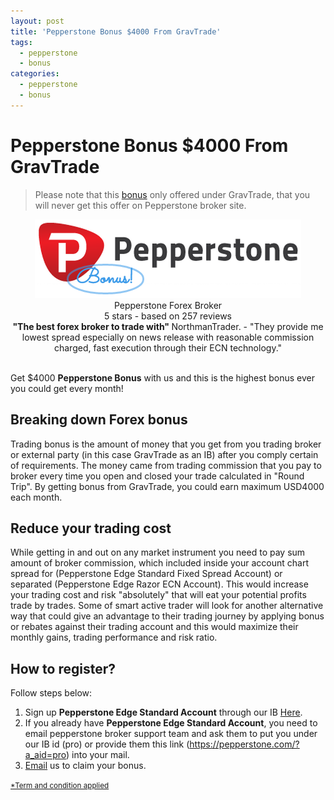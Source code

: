 ```yaml
---
layout: post
title: 'Pepperstone Bonus $4000 From GravTrade'
tags:
  - pepperstone
  - bonus
categories:
  - pepperstone
  - bonus
---
```

# Pepperstone Bonus $4000 From GravTrade
> Please note that this [bonus](http://www.gravtrade.com/bonus-and-rebates/ "bonus") only offered under GravTrade, that you will never get this offer on Pepperstone broker site.

<div align="center">
<div itemscope itemtype="http://schema.org/Review">
  <div itemprop="itemReviewed" itemscope itemtype="https://schema.org/FinancialProduct">
    <img itemprop="image" src="/static/img/general-image/pepperstone-bonus.PNG" alt="Pepperstone Bonus"/>
    <br><span itemprop="name">Pepperstone Forex Broker</span>
  </div>
   <div itemprop="aggregateRating" itemscope itemtype="http://schema.org/AggregateRating">
    <span itemprop="ratingValue">5</span> stars -
    based on <span itemprop="reviewCount">257</span> reviews
  </div>
  <b>"<span itemprop="name">The best forex broker to trade with</span>" </b>
  <span itemprop="author" itemscope itemtype="http://schema.org/Person">
    <span itemprop="name">NorthmanTrader.</span>
  </span>
  <span itemprop="reviewBody">- "They provide me lowest spread especially on news release with reasonable commission charged, fast execution through their ECN technology."</span>
  <div itemprop="publisher" itemscope itemtype="http://schema.org/Organization">
    <meta itemprop="name" content="www.GravTrade.com">
  </div>
</div>
</div><br>

Get $4000 **Pepperstone Bonus** with us and this is the highest bonus ever you could get every month!

## Breaking down Forex bonus

Trading bonus is the amount of money that you get from you trading broker or external party (in this case GravTrade as an IB) after you comply certain of requirements. The money came from trading commission that you pay to broker every time you open and closed your trade calculated in "Round Trip". By getting bonus from GravTrade, you could earn maximum USD4000 each month.

## Reduce your trading cost

While getting in and out on any market instrument you need to pay sum amount of broker commission, which included inside your account chart spread for (Pepperstone Edge Standard Fixed Spread Account) or separated (Pepperstone Edge Razor ECN Account). This would increase your trading cost and risk "absolutely" that will eat your potential profits trade by trades. Some of smart active trader will look for another alternative way that could give an advantage to their trading journey by applying bonus or rebates against their trading account and this would maximize their monthly gains, trading performance and risk ratio.

## How to register?
Follow steps below:

1. Sign up **Pepperstone Edge Standard Account** through our IB [Here](https://pepperstone.com/?a_aid=pro "Here").
2. If you already have **Pepperstone Edge Standard Account**, you need to email pepperstone broker support team and ask them to put you under our IB id (pro) or provide them this link (https://pepperstone.com/?a_aid=pro) into your mail.
3. [Email](http://www.gravtrade.com/contact "Email") us to claim your bonus.

<small>[*Term and condition applied](http://www.gravtrade.com/term-and-condition/ "Term and condition applied")</small>
